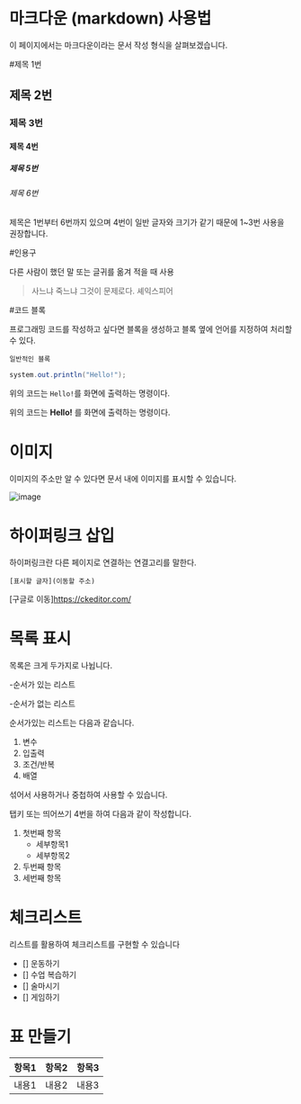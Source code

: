 # 마크다운 (markdown) 사용법

이 페이지에서는 마크다운이라는 문서 작성 형식을 살펴보겠습니다.

#제목 1번 
## 제목 2번
### 제목 3번
#### 제목 4번
##### 제목 5번
###### 제목 6번

제목은 1번부터 6번까지 있으며 4번이 일반 글자와 크기가 같기 때문에 1~3번 사용을 권장합니다.

#인용구

다른 사람이 했던 말 또는 글귀를 옮겨 적을 때 사용

> 사느냐 죽느냐 그것이 문제로다.  셰익스피어

#코드 블록

프로그래밍 코드를 작성하고 싶다면 블록을 생성하고 블록 옆에 언어를 지정하여 처리할 수 있다.

```
일반적인 블록
```

```java
system.out.println("Hello!");
```

위의 코드는 `Hello!`를 화면에 출력하는 명령이다.

위의 코드는 **Hello!**  를 화면에 출력하는 명령이다.

# 이미지 

이미지의 주소만 알 수 있다면 문서 내에 이미지를 표시할 수 있습니다.

![image](https://github.com/wlslals0805/file/assets/137031529/cc0c3beb-3568-4091-903a-e43e053ef590)

# 하이퍼링크 삽입

하이퍼링크란 다른 페이지로 연결하는 연결고리를 말한다.

```
[표시할 글자](이동할 주소)
```

[구글로 이동]https://ckeditor.com/

# 목록 표시

목록은 크게 두가지로 나뉩니다.

-순서가 있는 리스트

-순서가 없는 리스트

순서가있는 리스트는 다음과 같습니다.

1. 변수
2. 입출력
3. 조건/반복
4. 배열

섞어서 사용하거나 중첩하여 사용할 수 있습니다.

탭키 또는 띄어쓰기 4번을 하여 다음과 같이 작성합니다.

1. 첫번째 항목
      - 세부항목1
     - 세부항목2
3. 두번째 항목
4. 세번째 항목



# 체크리스트

리스트를 활용하여 체크리스트를 구현할 수 있습니다

- [] 운동하기
- [] 수업 복습하기
- [] 술마시기
- [] 게임하기

# 표 만들기

| 항목1 | 항목2 | 항목3 |
| :--- | :---: | ---: |
| 내용1 | 내용2 | 내용3 |
